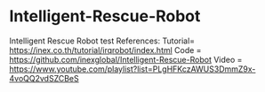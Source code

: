 # Intelligent-Rescue-Robot
Intelligent Rescue Robot test
References:
Tutorial=  https://inex.co.th/tutorial/irqrobot/index.html
Code = https://github.com/inexglobal/Intelligent-Rescue-Robot
Video = https://www.youtube.com/playlist?list=PLgHFKczAWUS3DmmZ9x-4voQQ2vdSZCBeS
